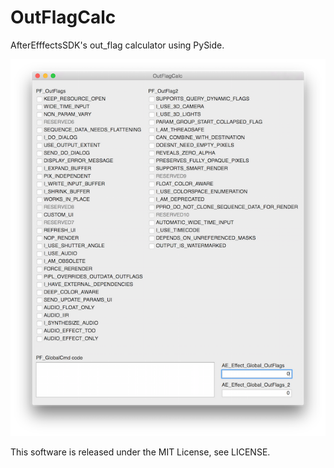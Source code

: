 # OutFlagCalc
AfterEfffectsSDK's out_flag calculator using PySide.

![ScreenShot](https://github.com/tetsuoh/OutFlagCalc/blob/master/screenshot.png)

This software is released under the MIT License, see LICENSE.
